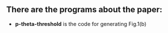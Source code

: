 ## There are the programs about the paper:
+ **p-theta-threshold** is the code for generating Fig.1(b) 
